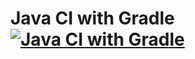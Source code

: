 # Java CI with Gradle [![Java CI with Gradle](https://github.com/ischeglov/HW_web/actions/workflows/gradle.yml/badge.svg)](https://github.com/ischeglov/HW_web/actions/workflows/gradle.yml)
